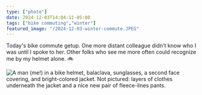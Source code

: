 ```yaml
---
type: ["photo"]
date: 2024-12-03T14:04:11-05:00
tags: ["bike commuting","winter"]
featured_image: "/2024-12-03-winter-commute.JPEG"
---
```

Today's bike commute getup. One more distant colleague didn't know who I was until I spoke to her. Other folks who see me more often could recognize me by my helmet alone. 🚲

![A man (me!) in a bike helmet, balaclava, sunglasses, a second face covering, and bright-colored jacket. Not pictured: layers of clothes underneath the jacket and a nice new pair of fleece-lines pants.](/2024-12-03-winter-commute.JPEG)

